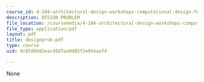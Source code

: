 ```yaml
---
course_id: 4-184-architectural-design-workshops-computational-design-for-housing-spring-2002
description: DESIGN PROBLEM
file_location: /coursemedia/4-184-architectural-design-workshops-computational-design-for-housing-spring-2002/9c05d0b02eac45d7aa9d05f2e954aef4_designprob.pdf
file_type: application/pdf
layout: pdf
title: designprob.pdf
type: course
uid: 9c05d0b02eac45d7aa9d05f2e954aef4

---
```

None